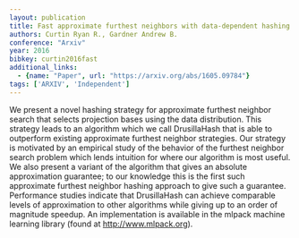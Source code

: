 ```yaml
---
layout: publication
title: Fast approximate furthest neighbors with data-dependent hashing
authors: Curtin Ryan R., Gardner Andrew B.
conference: "Arxiv"
year: 2016
bibkey: curtin2016fast
additional_links:
  - {name: "Paper", url: "https://arxiv.org/abs/1605.09784"}
tags: ['ARXIV', 'Independent']
---
```

We present a novel hashing strategy for approximate furthest neighbor search that selects projection bases using the data distribution. This strategy leads to an algorithm which we call DrusillaHash that is able to outperform existing approximate furthest neighbor strategies. Our strategy is motivated by an empirical study of the behavior of the furthest neighbor search problem which lends intuition for where our algorithm is most useful. We also present a variant of the algorithm that gives an absolute approximation guarantee; to our knowledge this is the first such approximate furthest neighbor hashing approach to give such a guarantee. Performance studies indicate that DrusillaHash can achieve comparable levels of approximation to other algorithms while giving up to an order of magnitude speedup. An implementation is available in the mlpack machine learning library (found at http://www.mlpack.org).
